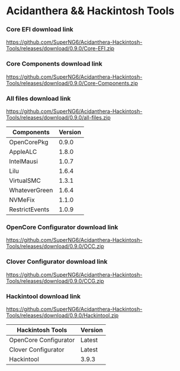 # Acidanthera && Hackintosh Tools

### Core EFI download link
https://github.com/SuperNG6/Acidanthera-Hackintosh-Tools/releases/download/0.9.0/Core-EFI.zip

### Core Components download link
https://github.com/SuperNG6/Acidanthera-Hackintosh-Tools/releases/download/0.9.0/Core-Components.zip

### All files download link
https://github.com/SuperNG6/Acidanthera-Hackintosh-Tools/releases/download/0.9.0/all-files.zip

| Components    | Version               |
| ------------- | --------------------- |
| OpenCorePkg   | 0.9.0    | 
| AppleALC      | 1.8.0       |
| IntelMausi    | 1.0.7     |
| Lilu          | 1.6.4           |
| VirtualSMC    | 1.3.1     |
| WhateverGreen | 1.6.4  |
| NVMeFix       | 1.1.0        |
| RestrictEvents| 1.0.9 |

### OpenCore Configurator download link
https://github.com/SuperNG6/Acidanthera-Hackintosh-Tools/releases/download/0.9.0/OCC.zip

### Clover Configurator download link
https://github.com/SuperNG6/Acidanthera-Hackintosh-Tools/releases/download/0.9.0/CCG.zip

### Hackintool download link
https://github.com/SuperNG6/Acidanthera-Hackintosh-Tools/releases/download/0.9.0/Hackintool.zip

| Hackintosh Tools      | Version           |
| --------------------- | ----------------- |
| OpenCore Configurator | Latest            | 
| Clover Configurator   | Latest            |
| Hackintool            | 3.9.3 |

